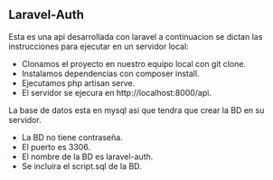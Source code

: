 <!-- <p align="center"><img src="https://res.cloudinary.com/dtfbvvkyp/image/upload/v1566331377/laravel-logolockup-cmyk-red.svg" width="400"></p>

<p align="center">
<a href="https://travis-ci.org/laravel/framework"><img src="https://travis-ci.org/laravel/framework.svg" alt="Build Status"></a>
<a href="https://packagist.org/packages/laravel/framework"><img src="https://poser.pugx.org/laravel/framework/d/total.svg" alt="Total Downloads"></a>
<a href="https://packagist.org/packages/laravel/framework"><img src="https://poser.pugx.org/laravel/framework/v/stable.svg" alt="Latest Stable Version"></a>
<a href="https://packagist.org/packages/laravel/framework"><img src="https://poser.pugx.org/laravel/framework/license.svg" alt="License"></a>
</p> -->

## Laravel-Auth

Esta es una api desarrollada con laravel a continuacion se dictan las instrucciones para ejecutar en un servidor local:

- Clonamos el proyecto en nuestro equipo local con git clone.
- Instalamos dependencias con composer install.
- Ejecutamos php artisan serve.
- El servidor se ejecura en http://localhost:8000/api.

La base de datos esta en mysql asi que tendra que crear la BD en su servidor.
- La BD no tiene contraseña.
- El puerto es 3306.
- El nombre de la BD es laravel-auth.
- Se incluira el script.sql de la BD.

